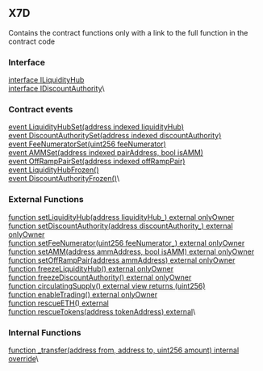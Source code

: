 ## X7D

Contains the contract functions only with a link to the full function in the contract code

### Interface

[interface ILiquidityHub](/contracts/contract-source-code/X7DAO.sol#L265)\
[interface IDiscountAuthority](/contracts/contract-source-code/X7DAO.sol#L269)\

### Contract events

[event LiquidityHubSet(address indexed liquidityHub)](/contracts/contract-source-code/X7DAO.sol#L293)\
[event DiscountAuthoritySet(address indexed discountAuthority)](/contracts/contract-source-code/X7DAO.sol#L294)\
[event FeeNumeratorSet(uint256 feeNumerator)](/contracts/contract-source-code/X7DAO.sol#L295)\
[event AMMSet(address indexed pairAddress, bool isAMM)](/contracts/contract-source-code/X7DAO.sol#L296)\
[event OffRampPairSet(address indexed offRampPair)](/contracts/contract-source-code/X7DAO.sol#L297)\
[event LiquidityHubFrozen()](/contracts/contract-source-code/X7DAO.sol#L298)\
[event DiscountAuthorityFrozen()](/contracts/contract-source-code/X7DAO.sol#L299)\

### External Functions

[function setLiquidityHub(address liquidityHub\_) external onlyOwner](/contracts/contract-source-code/X7DAO.sol#L311)\
[function setDiscountAuthority(address discountAuthority\_) external onlyOwner](/contracts/contract-source-code/X7DAO.sol#L317)\
[function setFeeNumerator(uint256 feeNumerator\_) external onlyOwner](/contracts/contract-source-code/X7DAO.sol#L323)\
[function setAMM(address ammAddress, bool isAMM) external onlyOwner](/contracts/contract-source-code/X7DAO.sol#L329)\
[function setOffRampPair(address ammAddress) external onlyOwner](/contracts/contract-source-code/X7DAO.sol#L334)\
[function freezeLiquidityHub() external onlyOwner](/contracts/contract-source-code/X7DAO.sol#L339)\
[function freezeDiscountAuthority() external onlyOwner](/contracts/contract-source-code/X7DAO.sol#L345)\
[function circulatingSupply() external view returns (uint256)](/contracts/contract-source-code/X7DAO.sol#L351)\
[function enableTrading() external onlyOwner](/contracts/contract-source-code/X7DAO.sol#L355)\
[function rescueETH() external](/contracts/contract-source-code/X7DAO.sol#L408)\
[function rescueTokens(address tokenAddress) external](/contracts/contract-source-code/X7DAO.sol#L413)\

### Internal Functions

[function \_transfer(address from, address to, uint256 amount) internal override](/contracts/contract-source-code/X7DAO.sol#L360)\
